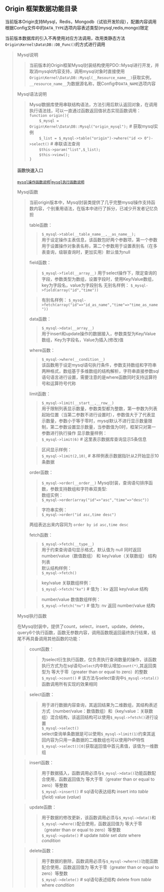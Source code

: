 <span id='origin_top'></span>
## Origin 框架数据功能目录

当前版本Origin支持Mysql，Redis，Mongodb（试验开发阶段），配置内容调用根据Config文件中的`DATA_TYPE`选项内容表述类型(mysql,redis,mongo)限定

当前版本数据库的引入不再使用对应方法调用，改用类静态方法`Origin\Kernel\Data\DB::DB_Func()`的方式进行调用

> Mysql说明
>> 当前版本的Origin框架Mysql封装结构使用PDO::Mysql进行开发，并取消mysqld内容支持，调用mysql对象时直接使用`Origin\Kernel\Data\DB::Mysql(__Resource_name__)`获取实例，`__resource_name__`为数据源名称，既Config中`DATA_NAME`选项内容
>
> Mysql语法说明
>> Mysql数据库使用串联结构语法，方法引用后默认返回对象，在调用执行语法钱，可以一直通过函数返回值状态实现函数调用：   
>> `function origin(){`    
>> &nbsp;&nbsp;&nbsp;&nbsp;&nbsp;&nbsp;&nbsp;&nbsp;`$_mysql = Origin\Kernel\Data\DB::Mysql("origin_mysql");` # 获取mysql实例   
>> &nbsp;&nbsp;&nbsp;&nbsp;&nbsp;&nbsp;&nbsp;&nbsp;`$_list = $_mysql->table("origin")->where("id <> 0")->select()` # 串联语法查询    
>> &nbsp;&nbsp;&nbsp;&nbsp;&nbsp;&nbsp;&nbsp;&nbsp;`$this->param("list",$_list);`   
>> &nbsp;&nbsp;&nbsp;&nbsp;&nbsp;&nbsp;&nbsp;&nbsp;`$this->view();`   
>> `}`
>
>#### 函数快速入口
>[`mysql操作函数说明`](#mysql_operation)|[`mysql执行函数说明`](#mysql_excute)
>
><span id='mysql_operation'></span>
> Mysql函数
>> 当前origin版本中，Mysql封装类提供了几乎完整mysql操作支持函数内容，个别重用语法，在版本中进行了拆分，已减少开发者记忆负担
>>
>> table函数：   
>>>`$_mysql->table(__table_name__,__as_name__);`      
>>> 用于设定操作主表信息，该函数包好两个参数项，第一个参数用于设置操作对象表名称，第二个参数用于设置表别名（在多表查询，级联查询时，更加实用）默认值为null   
>> 
>> field函数：   
>>> `$_mysql->field(__array__)` 
>>> 用于select操作下，限定查询的字段，参数类型为数组，设置字段时，使用Key/Value数组，key为字段名，value为字段别名
>>> 无别名样例：
>>> `$_mysql->field(array("id","time"))`
>>
>>> 有别名样例：
>>> `$_mysql->fetch(array("id"=>"id_as_name","time"=>"time_as_name"))`
>> 
>> data函数：   
>>> `$_mysql->data(__array__)`     
>>> 用于insert和update操作的数据接入，参数类型为Key/Value数组，Key为字段名，Value为插入(修改)值
>> 
>> where函数：   
>>> `$_mysql->where(__condition__)`   
>>> 该函数用于设定mysql语句执行条件，参数支持数组和字符串两种格式，数组基于多维数组的结构解析，字符串直接参数sql语句语言进行设置，需要注意的是where函数同时支持运算符号和运算符号代称   
>> 
>> limit函数：   
>>> `$_mysql->limit(__start__,__row__)`    
>>> 用于限制列表显示数量，参数类型都为整数，第一参数为列表起始位置（当第二参数不进行设置时），参数值大于了代表显示数量，参数小于等于零时，mysql默认不进行显示数量限制，第二参数设置显示数量，当参数值为0时，框架只对第一参数进行执行操作
>>> 显示数量样例：    
>>> `$_mysql->limit(6)` # 这里表示数据库查询显示5条信息   
>> 
>>> 区间显示样例：   
>>> `$_mysql->limit(2,10)`, # 本样例表示数据指针从2开始显示10条数据   
>>
>> order函数：   
>>> `$_mysql->order(__order__)`
>>> Mysql封装，查询语句排序函数，参数支持数组和字符串双类型:   
>>> 数组实例：  
>>> `$_mysql->order(array("id"=>"asc","time"=>"desc"))`   
>>
>>> 字符串实例：   
>>> `$_mysql->order("id asc,time desc")`   
>>
>> 两组表达出来内容同为 `order by id asc,time desc`    
>> 
>> fetch函数：   
>>> `$_mysql->fetch(__type__)`   
>>> 用于约束查询语句显示格式，默认值为 null 同时返回 number/value（数值数组） 和 key/value（关联数组） 结构列表  
>>> 默认结构样例：   
>>> `$_mysql->fetch()`    
>>
>>> key/value 关联数组样例：   
>>> `$_mysql->fetch("kv")` # 值为：kv 返回 key/value 结构   
>>
>>> number/value 数值数组样例：   
>>> `$_mysql->fetch("nv")` # 值为: nv 返回 number/value 结构    
>>
>
><span id='mysql_excute'></span>
> Mysql执行函数
>
> 在Mysql封装中，提供了count，select，insert，update，delete，query6个执行函数，函数无参数内容，调用函数既返回最终执行结果，结尾不再具备调用其他函数的功能：
>
>> count函数：   
>>> 为select衍生执行函数，仅负责执行查询数量的操作，该函数执行方式为在sql语句`select`内中默认增加`count(*)`,其返回类型为 等大于零（greater than or equal to zero）的整数   
>>> `$_mysql->count()` # 该方法与select查询中`$_mysql->total()`函数调用所有实现的效果相同
>
>> select函数：   
>>> 用于进行数据内容查询，其返回结果为二维数组，其结构表述方式（number/value：数值数组）和（key/value：关联数组）混合结构，该返回结构可以使用`$_mysql->fetch()`进行设置   
>>> `$_mysql->select()`   
>>> select查询单条数据是可以使用`$_mysql->limit(1)`约束其返回内容为只用一条数据的二维数组也可以使用PHP特性`$_mysql->select()[0]`获取返回值中首元素值，该值为一维数组   
>
>> insert函数：   
>>> 用于数据插入，函数调用必须与`$_mysql->data()`功能函数配合使用，函数返回值为 等大于零（greater than or equal to zero）等整数    
>>> `$_mysql->insert()` # sql语句表达结构 insert into *table* (*field*) value (*value*)   
>
>> update函数：
>>> 用于数据的修改更新，该函数调用必须与`$_mysql->data()`和`$_mysql->where()`配合使用，函数返回值为 等大于零（greater than or equal to zero）等整数    
>>> `$_mysql->update()` # update *table* set *date* where *condition*   
>
>> delete函数：
>>> 用于数据的删除，函数调用必须与`$_mysql->where()`功能函数配合使用，函数返回值为 等大于零（greater than or equal to zero）等整数   
>>> `$_mysql->delete()` # sql语句表述结构 delete from *table* where *condition*    